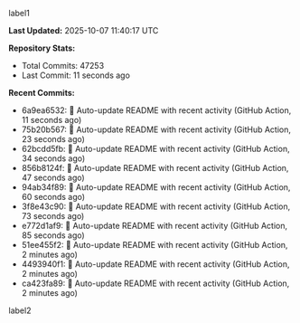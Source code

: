 
label1 
<!-- ACTIVITY_START -->
**Last Updated:** 2025-10-07 11:40:17 UTC

**Repository Stats:**
- Total Commits: 47253
- Last Commit: 11 seconds ago

**Recent Commits:**
- 6a9ea6532: 🤖 Auto-update README with recent activity (GitHub Action, 11 seconds ago)
- 75b20b567: 🤖 Auto-update README with recent activity (GitHub Action, 23 seconds ago)
- 62bcdd5fb: 🤖 Auto-update README with recent activity (GitHub Action, 34 seconds ago)
- 856b8124f: 🤖 Auto-update README with recent activity (GitHub Action, 47 seconds ago)
- 94ab34f89: 🤖 Auto-update README with recent activity (GitHub Action, 60 seconds ago)
- 3f8e43c90: 🤖 Auto-update README with recent activity (GitHub Action, 73 seconds ago)
- e772d1af9: 🤖 Auto-update README with recent activity (GitHub Action, 85 seconds ago)
- 51ee455f2: 🤖 Auto-update README with recent activity (GitHub Action, 2 minutes ago)
- 4493940f1: 🤖 Auto-update README with recent activity (GitHub Action, 2 minutes ago)
- ca423fa89: 🤖 Auto-update README with recent activity (GitHub Action, 2 minutes ago)
<!-- ACTIVITY_END -->

label2
